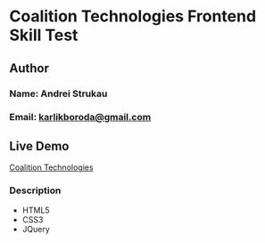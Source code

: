 # Coalition Technologies Frontend Skill Test

## Author

### Name: Andrei Strukau

### Email: karlikboroda@gmail.com

## Live Demo

[Coalition Technologies](https://kamax4997.github.io/coalition-fst/)

### Description

- HTML5
- CSS3
- JQuery
